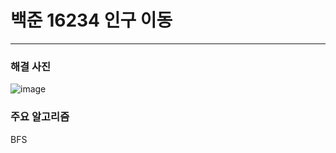 # 백준 16234 인구 이동  

---

### 해결 사진
![image](https://user-images.githubusercontent.com/41224549/92902841-9445ea80-f45c-11ea-8496-1a9cd0eb3d2a.png)


### 주요 알고리즘
BFS